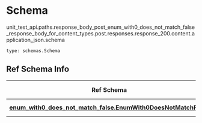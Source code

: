 # Schema
unit_test_api.paths.response_body_post_enum_with0_does_not_match_false_response_body_for_content_types.post.responses.response_200.content.application_json.schema
```
type: schemas.Schema
```

## Ref Schema Info
Ref Schema | Input Type | Output Type
---------- | ---------- | -----------
[**enum_with0_does_not_match_false.EnumWith0DoesNotMatchFalse**](../../../../../../../../components/schema/enum_with0_does_not_match_false.md) | float, int | float, int
